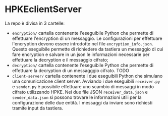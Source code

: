 # HPKEclientServer

La repo è divisa in 3 cartelle:

- `encryption/` cartella contenente l'eseguibile Python che permette di effettuare l'encryption di un messaggio.
  Le configurazioni per effettuare l'encryption devono essere introdotte nel file `encryption_info.json`.
  Questo eseguibile permette di richiedere da tastiera un messaggio di cui fare encryption e salvare in un json le informazioni necessarie per effettuare la decryption e il messaggio cifrato;
- `decryption/` cartella contenente l'eseguibile Python che permette di effettuare la decryption di un messagggio cifrato. TODO
- `client-server/` cartella contenente i due eseguibili Python che simulano una comunicazione client server.
  Avviando i due eseguibili `receiver.py` e `sender.py` è possibile effettuare uno scambio di messaggi in modo cifrato utilizzando HPKE.
  Nei due file JSON `receiver_data.json` e `sender_data.json` si possono trovare le informazioni utili per la configurazione delle due entità.
  I messaggi da inviare sono richiesti tramite input da tastiera.
